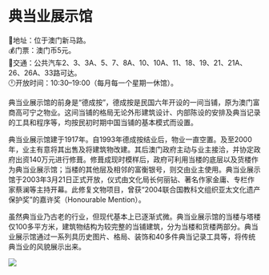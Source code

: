 # 典当业展示馆  
📍地址：位于澳门新马路。  
💰门票：澳门币5元。  
🚌交通：公共汽车2、3、3A、5、7、8A、10、10A、11、18、19、21、21A、26、26A、33路可达。  
🕛开放时间：10:30–19:00（每月每一个星期一休馆）。  

典当业展示馆的前身是“德成按”，德成按是民国六年开设的一间当铺，原为澳门富商高可宁之物业。这间当铺的格局无论外形建筑设计、内部陈设的安排及典当记录的工具和程序等，均按民初时期中国当铺的基本模式而设置。  

典当业展示馆建于1917年。自1993年德成按结业后，物业一直空置。及至2000年，业主有意将其出售及将建筑物改建。其后澳门政府主动与业主接洽，并协定政府出资140万元进行修葺。修葺成现时模样后，政府可利用当楼的底层以及货楼作为典当业展示馆；当楼的其他层及相邻的富衡银号，则交由业主使用。典当业展示馆于2003年3月21日正式开放，仪式由文化局长何丽钻、著名作家金庸、专栏作家蔡澜等主持开幕。此修复文物项目，曾获“2004联合国教科文组织亚太文化遗产保护奖”的嘉许奖（Honourable Mention）。  

虽然典当业乃古老的行业，但现代基本上已逐渐式微。典当业展示馆的当楼与塔楼仅100多平方米，建筑物结构为较完整的当铺建筑，分为当楼和货楼两部分。典当业展示馆通过一系列具历史图片、格局、装饰和40多件典当记录工具等，将传统典当业的风貌展示出来。  

![](https://raw.gitmirror.com/szqq0512/Pic/main/img/202201212118713.png)  
<!-- Last processed: 2025-07-22 03:44:27 -->
